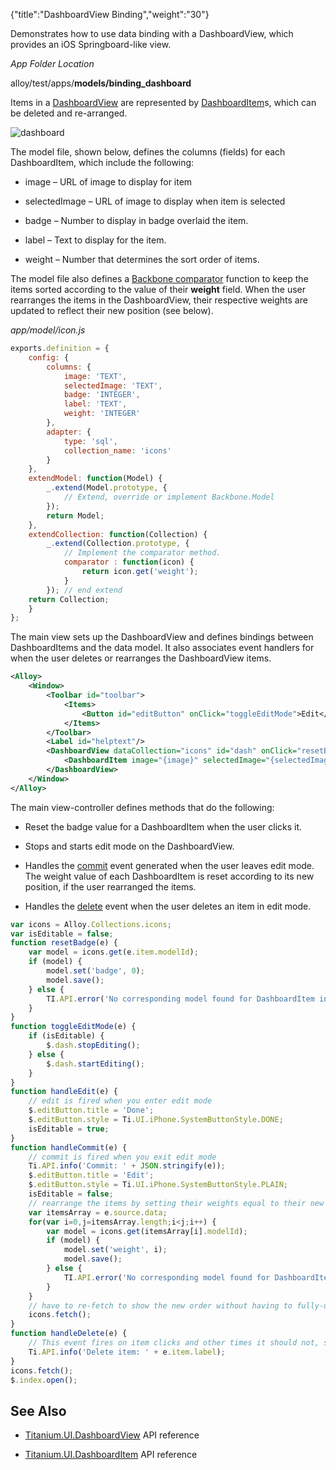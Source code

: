 {"title":"DashboardView Binding","weight":"30"}

Demonstrates how to use data binding with a DashboardView, which provides an iOS Springboard-like view.

*App Folder Location*

alloy/test/apps/**models/binding\_dashboard**

Items in a [DashboardView](#!/api/Titanium.UI.DashboardView) are represented by [DashboardItem](#!/api/Titanium.UI.DashboardItem)s, which can be deleted and re-arranged.

![dashboard](/Images/appc/download/attachments/41846569/dashboard.png)

The model file, shown below, defines the columns (fields) for each DashboardItem, which include the following:

* image – URL of image to display for item

* selectedImage – URL of image to display when item is selected

* badge – Number to display in badge overlaid the item.

* label – Text to display for the item.

* weight – Number that determines the sort order of items.

The model file also defines a [Backbone comparator](http://backbonejs.org/#Collection-comparator) function to keep the items sorted according to the value of their **weight** field. When the user rearranges the items in the DashboardView, their respective weights are updated to reflect their new position (see below).

*app/model/icon.js*

```javascript
exports.definition = {
    config: {
        columns: {
            image: 'TEXT',
            selectedImage: 'TEXT',
            badge: 'INTEGER',
            label: 'TEXT',
            weight: 'INTEGER'
        },
        adapter: {
            type: 'sql',
            collection_name: 'icons'
        }
    },
    extendModel: function(Model) {
        _.extend(Model.prototype, {
            // Extend, override or implement Backbone.Model
        });
        return Model;
    },
    extendCollection: function(Collection) {
        _.extend(Collection.prototype, {
            // Implement the comparator method.
            comparator : function(icon) {
                return icon.get('weight');
            }
        }); // end extend
    return Collection;
    }
};
```

The main view sets up the DashboardView and defines bindings between DashboardItems and the data model. It also associates event handlers for when the user deletes or rearranges the DashboardView items.

```xml
<Alloy>
    <Window>
        <Toolbar id="toolbar">
            <Items>
                <Button id="editButton" onClick="toggleEditMode">Edit</Button>
            </Items>
        </Toolbar>
        <Label id="helptext"/>
        <DashboardView dataCollection="icons" id="dash" onClick="resetBadge" onEdit="handleEdit" onCommit="handleCommit" onDelete="handleDelete">
            <DashboardItem image="{image}" selectedImage="{selectedImage}" badge="{badge}" label="{label}" modelId="{alloy_id}"/>
        </DashboardView>
    </Window>
</Alloy>
```

The main view-controller defines methods that do the following:

* Reset the badge value for a DashboardItem when the user clicks it.

* Stops and starts edit mode on the DashboardView.

* Handles the [commit](#!/api/Titanium.UI.DashboardView-event-commit) event generated when the user leaves edit mode. The weight value of each DashboardItem is reset according to its new position, if the user rearranged the items.

* Handles the [delete](#!/api/Titanium.UI.DashboardView-event-delete) event when the user deletes an item in edit mode.

```javascript
var icons = Alloy.Collections.icons;
var isEditable = false;
function resetBadge(e) {
    var model = icons.get(e.item.modelId);
    if (model) {
        model.set('badge', 0);
        model.save();
    } else {
        TI.API.error('No corresponding model found for DashboardItem in resetBadge()');
    }
}
function toggleEditMode(e) {
    if (isEditable) {
        $.dash.stopEditing();
    } else {
        $.dash.startEditing();
    }
}
function handleEdit(e) {
    // edit is fired when you enter edit mode
    $.editButton.title = 'Done';
    $.editButton.style = Ti.UI.iPhone.SystemButtonStyle.DONE;
    isEditable = true;
}
function handleCommit(e) {
    // commit is fired when you exit edit mode
    Ti.API.info('Commit: ' + JSON.stringify(e));
    $.editButton.title = 'Edit';
    $.editButton.style = Ti.UI.iPhone.SystemButtonStyle.PLAIN;
    isEditable = false;
    // rearrange the items by setting their weights equal to their new order in the data e.source.array
    var itemsArray = e.source.data;
    for(var i=0,j=itemsArray.length;i<j;i++) {
        var model = icons.get(itemsArray[i].modelId);
        if (model) {
            model.set('weight', i);
            model.save();
        } else {
            TI.API.error('No corresponding model found for DashboardItem in resetBadge()');
        }
    }
    // have to re-fetch to show the new order without having to fully-quit the app
    icons.fetch();
}
function handleDelete(e) {
    // This event fires on item clicks and other times it should not, see https://jira.appcelerator.org/browse/TIMOB-13649
    Ti.API.info('Delete item: ' + e.item.label);
}
icons.fetch();
$.index.open();
```

## See Also

* [Titanium.UI.DashboardView](#!/api/Titanium.UI.DashboardView) API reference

* [Titanium.UI.DashboardItem](#!/api/Titanium.UI.DashboardItem) API reference
